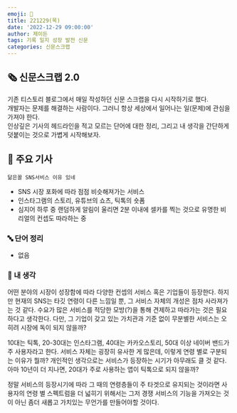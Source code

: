 ```yaml
---
emoji: 📰
title: 221229(목)
date: '2022-12-29 09:00:00'
author: 제이든
tags: 기록 일지 성장 발전 신문
categories: 신문스크랩
---
```


## 🗞️ 신문스크랩 2.0

기존 티스토리 블로그에서 매일 작성하던 신문 스크랩을 다시 시작하기로 했다.<br/>
개발자는 문제를 해결하는 사람이다. 그러니 항상 세상에서 일어나는 일(문제)에 관심을 가져야 한다.<br/>
인상깊은 기사의 헤드라인을 적고 모르는 단어에 대한 정리, 그리고 내 생각을 간단하게 덧붙이는 것으로 가볍게 시작해보자.

## 🌻 주요 기사

`닮은꼴 SNS서비스 이유 있네`

- SNS 시장 포화에 따라 점점 비슷해져가는 서비스
- 인스타그램의 스토리, 유튜브의 쇼츠, 틱톡의 숏폼
- 심지어 하루 중 랜덤하게 알림이 울리면 2분 이내에 셀카를 찍는 것으로 유명한 비리얼의 컨셉도 따라하는 중

### 🔤 단어 정리

- 없음

### 🤔 내 생각

어떤 분야의 시장이 성장함에 따라 다양한 컨셉의 서비스 혹은 기업들이 등장한다. 하지만 현재의 SNS는 타깃 연령이 다른 느낌일 뿐, 그 서비스 자체의 개성은 점차 사라져가는 것 같다.
수요가 많은 서비스를 적당한 모방(?)을 통해 견제하고 따라가는 것은 필요하다고 생각한다. 다만, 그 기업이 갖고 있는 가치관과 기준 없이 무분별한 서비스는 오히려 시장에 독이 되지 않을까?

10대는 틱톡, 20-30대는 인스타그램, 40대는 카카오스토리, 50대 이상 네이버 밴드가 주 사용자라고 한다. 서비스 자체는 굉장히 유사한 게 많은데, 이렇게 연령 별로 구분되는 이유가 뭘까?
개인적인 생각으로는 서비스가 등장하는 시기가 아무래도 클 것 같다. 아마 10년이 더 지나면, 20대가 주로 사용하는 앱이 틱톡으로 되지 않을까?

정말 서비스의 등장시기에 따라 그 때의 연령층들이 주 타겟으로 유지되는 것이라면 사용자의 연령 별 스펙트럼을 더 넓히기 위해서는 그저 경쟁 서비스의 기능을 가져오는 것이 아닌
좀더 새롭고 가치있는 무언가를 만들어야할 것이다.

```toc

```
